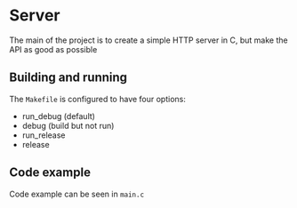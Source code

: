 # Server
The main of the project is to create a simple HTTP server in C, but make the API as good as possible

## Building and running
The `Makefile` is configured to have four options:
- run_debug (default)
- debug (build but not run)
- run_release
- release

## Code example
Code example can be seen in `main.c`
